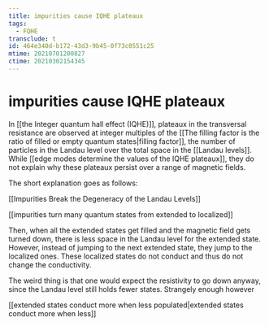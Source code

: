 ```yaml
---
title: impurities cause IQHE plateaux
tags:
  - FQHE
transclude: t
id: 464e340d-b172-43d3-9b45-0f73c0551c25
mtime: 20210701200827
ctime: 20210302154345
---
```


# impurities cause IQHE plateaux

In [[the Integer quantum hall effect (IQHE)]], plateaux in the transversal resistance are observed at integer multiples of the [[The filling factor is the ratio of filled or empty quantum states|filling factor]], the number of particles in the Landau level over the total space in the [[Landau levels]]. While [[edge modes determine the values of the IQHE plateaux]], they do not explain why these plateaux persist over a range of magnetic fields.

The short explanation goes as follows:

[[Impurities Break the Degeneracy of the Landau Levels]]

[[impurities turn many quantum states from extended to localized]]

Then, when all the extended states get filled and the magnetic field gets turned down, there is less space in the Landau level for the extended state. However, instead of jumping to the next extended state, they jump to the localized ones. These localized states do not conduct and thus do not change the conductivity.

The weird thing is that one would expect the resistivity to go down anyway, since the Landau level still holds fewer states. Strangely enough however

[[extended states conduct more when less populated|extended states conduct more when less]]
